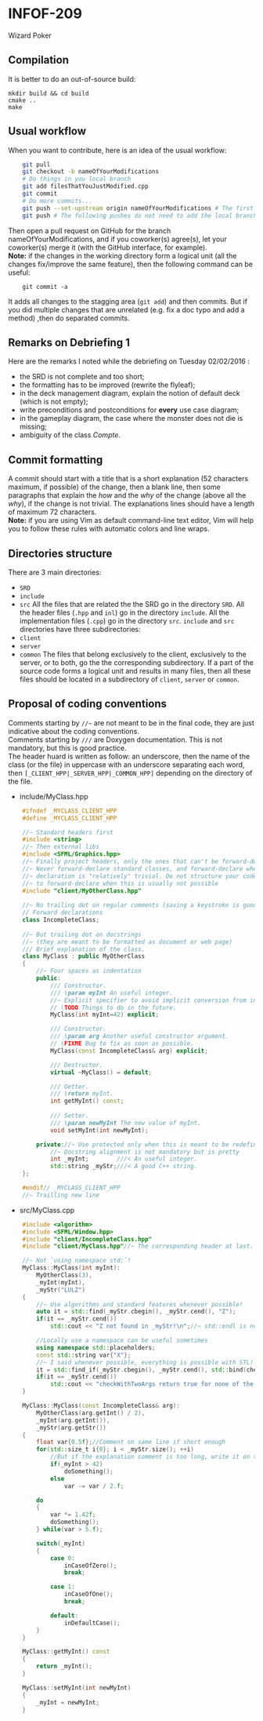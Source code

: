 # INFOF-209
Wizard Poker

## Compilation

It is better to do an out-of-source build:

    mkdir build && cd build
	cmake ..
	make


## Usual workflow

When you want to contribute, here is an idea of the usual workflow:

```bash
    git pull
	git checkout -b nameOfYourModifications
	# Do things in you local branch
	git add filesThatYouJustModified.cpp
	git commit
	# Do more commits...
	git push --set-upstream origin nameOfYourModifications # The first push
	git push # The following pushes do not need to add the local branch to origin
```

Then open a pull request on GitHub for the branch nameOfYourModifications,
and if you coworker(s) agree(s), let your coworker(s) merge it (with the GitHub interface, for example).  
**Note:** if the changes in the working directory form a logical unit (all the changes
fix/improve the same feature), then the following command can be useful:

```
    git commit -a
```

It adds all changes to the stagging area (`git add`) and then commits.
But if you did multiple changes that are unrelated (e.g. fix a doc typo and add a method)
,then do separated commits.


## Remarks on Debriefing 1

Here are the remarks I noted while the debriefing on Tuesday 02/02/2016 :

+ the SRD is not complete and too short;
+ the formatting has to be improved (rewrite the flyleaf);
+ in the deck management diagram, explain the notion of default deck (which is not empty);
+ write preconditions and postconditions for **every** use case diagram;
+ in the gameplay diagram, the case where the monster does not die is missing;
+ ambiguity of the class *Compte*.

## Commit formatting

A commit should start with a title that is a short explanation
(52 characters maximum, if possible) of the change, then a blank line,
then some paragraphs that explain the *how* and the *why* of the change
(above all the *why*), if the change is not trivial.
The explanations lines should have a length of maximum 72 characters.  
**Note:** if you are using Vim as default command-line text editor,
Vim will help you to follow these rules with automatic colors and
line wraps.

## Directories structure

There are 3 main directories:
* `SRD`
* `include`
* `src`
All the files that are related the the SRD go in the directory `SRD`.
All the header files (`.hpp` and `inl`) go in the directory `include`.
All the implementation files (`.cpp`) go in the directory `src`.
`include` and `src` directories have three subdirectories:
* `client`
* `server`
* `common`
The files that belong exclusively to the client, exclusively to the server,
or to both, go the the corresponding subdirectory.
If a part of the source code forms a logical unit and results in many files,
then all these files should be located in a subdirectory of
`client`, `server` or `common`.

## Proposal of coding conventions
Comments starting by `//~` are not meant to be in
the final code, they are just indicative about the coding conventions.  
Comments starting by `///` are Doxygen documentation.
This is not mandatory, but this is good practice.  
The header huard is written as follow: an underscore,
then the name of the class (or the file) in uppercase with an underscore
separating each word, then `[_CLIENT_HPP|_SERVER_HPP|_COMMON_HPP]`
depending on the directory of the file.

* include/MyClass.hpp

```cpp
    #ifndef _MYCLASS_CLIENT_HPP
    #define _MYCLASS_CLIENT_HPP

    //~ Standard headers first
    #include <string>
    //~ Then external libs
    #include <SFML/Graphics.hpp>
    //~ Finally project headers, only the ones that can't be forward-declared
	//~ Never forward-declare standard classes, and forward-declare when the
	//~ declaration is "relatively" trivial. Do not structure your code
	//~ to forward-declare when this is usually not possible
    #include "client/MyOtherClass.hpp"
    
    //~ No trailing dot on regular comments (saving a keystroke is good)
    // Forward declarations
    class IncompleteClass;
    
    //~ But trailing dot on docstrings
    //~ (they are meant to be formatted as document or web page)
    /// Brief explanation of the class.
    class MyClass : public MyOtherClass
    {
        //~ Four spaces as indentation
        public:
            /// Constructor.
            /// \param myInt An useful integer.
            //~ Explicit specifier to avoid implicit conversion from int to MyClass
			// \TODO Things to do in the future.
            MyClass(int myInt=42) explicit;

            /// Constructor.
            /// \param arg Another useful constructor argument.
			// \FIXME Bug to fix as soon as possible.
            MyClass(const IncompleteClass& arg) explicit;

            /// Destructor.
            virtual ~MyClass() = default;

            /// Getter.
            /// \return myInt.
            int getMyInt() const;
            
            /// Setter.
            /// \param newMyInt The new value of myInt.
            void setMyInt(int newMyInt);

        private://~ Use protected only when this is meant to be redefined by subclasses
            //~ Docstring alignment is not mandatory but is pretty
            int _myInt;        ///< An useful integer.
            std::string _myStr;///< A good C++ string.
    };

    #endif// _MYCLASS_CLIENT_HPP
    //~ Trailling new line
```


* src/MyClass.cpp

```cpp
    #include <algorithm>
    #include <SFML/Window.hpp>
    #include "client/IncompleteClass.hpp"
    #include "client/MyClass.hpp"//~ The corresponding header at last.

    //~ Not `using namespace std;`!
    MyClass::MyClass(int myInt):
        MyOtherClass(3),
        _myInt(myInt),
        _myStr("LULZ")
    {
        //~ Use algorithms and standard features whenever possible!
        auto it = std::find(_myStr.cbegin(), _myStr.cend(), "Z");
        if(it == _myStr.cend())
            std::cout << "Z not found in _myStr!\n";//~ std::endl is not always necessary

        //Locally use a namespace can be useful sometimes
        using namespace std::placeholders;
        const std::string var{"X"};
        //~ I said whenever possible, everything is possible with STL!
        it = std::find_if(_myStr.cbegin(), _myStr.cend(), std::bind(checkWithTwoArgs, _1, var));
        if(it == _myStr.cend())
            std::cout << "checkWithTwoArgs return true for none of the characters of _myStr and var\n";
    }

    MyClass::MyClass(const IncompleteClass& arg):
        MyOtherClass(arg.getInt() / 2),
        _myInt(arg.getInt()),
        _myStr(arg.getStr())
    {
        float var{0.5f};//Comment on same line if short enough
        for(std::size_t i{0}; i < _myStr.size(); ++i)
            //But if the explanation comment is too long, write it on the previous line
            if(_myInt > 42)
                doSomething();
            else
                var -= var / 2.f;

        do
        {
            var *= 1.42f;
            doSomething();
        } while(var > 5.f);

        switch(_myInt)
        {
            case 0:
                inCaseOfZero();
                break;

            case 1:
                inCaseOfOne();
                break;

            default:
                inDefaultCase();
        }
    }

    MyClass::getMyInt() const
    {
        return _myInt();
    }

    MyClass::setMyInt(int newMyInt)
    {
        _myInt = newMyInt;
    }
```

